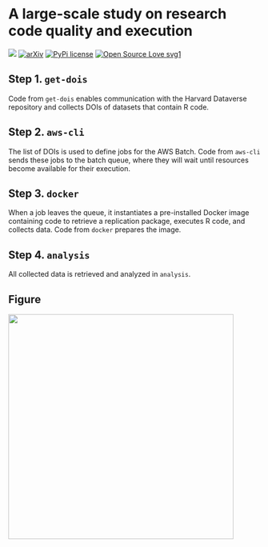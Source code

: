 # A large-scale study on research code quality and execution

<a href="https://dataverse.harvard.edu/dataset.xhtml?persistentId=doi%3A10.7910%2FDVN%2FUZLXSZ">![](https://img.shields.io/badge/DOI-10.7910%2FDVN%2FUZLXSZ-orange)</a> [![arXiv](https://img.shields.io/badge/arXiv-2103.12793-b31b1b.svg?style=flat)](https://arxiv.org/abs/2103.12793) [![PyPi license](https://badgen.net/pypi/license/pip/)](https://pypi.com/project/pip/) [![Open Source Love svg1](https://badges.frapsoft.com/os/v1/open-source.svg?v=103)](https://github.com/ellerbrock/open-source-badges/) 

## Step 1. `get-dois` 

Code from `get-dois` enables communication with the Harvard Dataverse repository and collects DOIs of datasets that contain R code.

## Step 2. `aws-cli` 

The list of DOIs is used to define jobs for the AWS Batch. Code from `aws-cli` sends these jobs to the batch queue, where they will wait until resources become available for their execution.

## Step 3. `docker` 

When a job leaves the queue, it instantiates a pre-installed Docker image containing code to retrieve a replication package, executes R code, and collects data. Code from `docker` prepares the image.

## Step 4. `analysis` 

All collected data is retrieved and analyzed in `analysis`.

## Figure

<img src="https://i.imgur.com/DOBB1LI.jpeg" height="450" />
